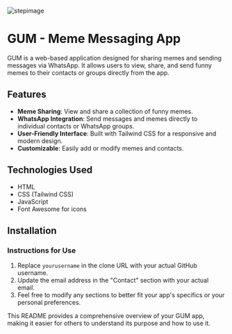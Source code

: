 ![stepimage](https://github.com/user-attachments/assets/c26185f2-33f5-4fd5-a7c4-d36a4fd26346)
# GUM - Meme Messaging App

GUM is a web-based application designed for sharing memes and sending messages via WhatsApp. It allows users to view, share, and send funny memes to their contacts or groups directly from the app.

## Features

- **Meme Sharing**: View and share a collection of funny memes.
- **WhatsApp Integration**: Send messages and memes directly to individual contacts or WhatsApp groups.
- **User-Friendly Interface**: Built with Tailwind CSS for a responsive and modern design.
- **Customizable**: Easily add or modify memes and contacts.

## Technologies Used

- HTML
- CSS (Tailwind CSS)
- JavaScript
- Font Awesome for icons

## Installation


### Instructions for Use
1. Replace `yourusername` in the clone URL with your actual GitHub username.
2. Update the email address in the "Contact" section with your actual email.
3. Feel free to modify any sections to better fit your app's specifics or your personal preferences.

This README provides a comprehensive overview of your GUM app, making it easier for others to understand its purpose and how to use it.

